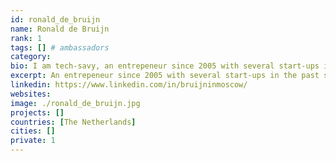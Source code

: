 ```yaml
---
id: ronald_de_bruijn
name: Ronald de Bruijn
rank: 1
tags: [] # ambassadors
category:
bio: I am tech-savy, an entrepeneur since 2005 with several start-ups in the past subsequentially started. Furthermore I like dynamic environments due to my own nature and have excellent negotiating and sales skills. Able to build solid teams and display and execute my vision.
excerpt: An entrepeneur since 2005 with several start-ups in the past subsequentially started.
linkedin: https://www.linkedin.com/in/bruijninmoscow/
websites: 
image: ./ronald_de_bruijn.jpg
projects: []
countries: [The Netherlands]
cities: []
private: 1
---
```


